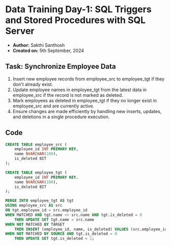 # Data Training Day-1: SQL Triggers and Stored Procedures with SQL Server

- **Author:** Sakthi Santhosh
- **Created on:** 5th September, 2024

## Task: Synchronize Employee Data

1. Insert new employee records from employee_src to employee_tgt if they don't already exist.
2. Update employee names in employee_tgt from the latest data in employee_src if the record is not marked as deleted.
3. Mark employees as deleted in employee_tgt if they no longer exist in employee_src and are currently active.
4. Ensure changes are made efficiently by handling new inserts, updates, and deletions in a single procedure execution.

## Code

```sql
CREATE TABLE employee_src (
    employee_id INT PRIMARY KEY,
    name NVARCHAR(100),
    is_deleted BIT
);

CREATE TABLE employee_tgt (
    employee_id INT PRIMARY KEY,
    name NVARCHAR(100),
    is_deleted BIT
);

MERGE INTO employee_tgt AS tgt
USING employee_src AS src
ON tgt.employee_id = src.employee_id
WHEN MATCHED AND tgt.name <> src.name AND tgt.is_deleted = 0
    THEN UPDATE SET tgt.name = src.name
WHEN NOT MATCHED BY TARGET
    THEN INSERT (employee_id, name, is_deleted) VALUES (src.employee_id, src.name, 0)
WHEN NOT MATCHED BY SOURCE AND tgt.is_deleted = 0
    THEN UPDATE SET tgt.is_deleted = 1;
```
